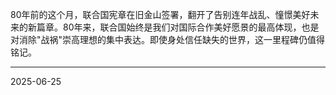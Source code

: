 80年前的这个月，联合国宪章在旧金山签署，翻开了告别连年战乱、憧憬美好未来的新篇章。80年来，联合国始终是我们对国际合作美好愿景的最高体现，也是对消除"战祸"崇高理想的集中表达。即使身处信任缺失的世界，这一里程碑仍值得铭记。

---

2025-06-25
